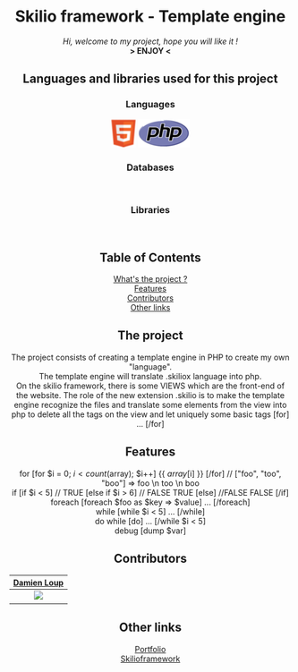 <div align="center">
    <h1>Skilio framework - Template engine</h1>
    <i>Hi, welcome to my project, hope you will like it !</i>                        <br />
    <b> > ENJOY < </b>
</div>
<div align="center">
    <h2>Languages and libraries used for this project</h2>
    <h3> Languages </h3>
    <img height="50" src="https://github.com/dam277/dam277/raw/master/src/images/Html.png" />
    <img height="50" src="https://github.com/dam277/dam277/raw/master/src/images/Php.png" />
                                                                                     <br />
    <h3> Databases </h3>
                                                                                     <br />
    <h3> Libraries </h3>
                                                                                     <br />
</div>
<div align="center">
   <h2 align="center">Table of Contents</h2>
  
   [What's the project ?](#the-project)                                              <br />
   [Features](#features)                                                             <br />
   [Contributors](#contributors)                                                     <br />
   [Other links](#other-links)
</div>

<div align="center">

   ## The project
   The project consists of creating a template engine in PHP to create my own "language". <br />
   The template engine will translate .skiliox language into php. <br />
   On the skilio framework, there is some VIEWS which are the front-end of the website. The role of the new extension .skilio is to make the template engine recognize the files and translate some elements from the view into php to delete all the <?php for () ... ?> tags on the view and let uniquely some basic tags [for] ... [/for] 

   ## Features
   for [for $i = 0; $i < count($array); $i++] {{ $array[$i] }} [/for] // ["foo", "too", "boo"] => foo \n too \n boo <br />
   if  [if $i < 5] // TRUE [else if $i > 6] // FALSE TRUE [else] //FALSE FALSE [/if] <br />
   foreach [foreach $foo as $key => $value] ... [/foreach] <br />
   while [while $i < 5] ... [/while] <br />
   do while [do] ... [/while $i < 5] <br />
   debug [dump $var]

   ## Contributors
   | <b> <a href="https://github.com/dam277">Damien Loup</a> </b>       |
   |:------------------------------------------------------------------:|
   | <img height="200px" src="https://avatars.githubusercontent.com/u/60733960?v=4" /> |
   
   ## Other links
   <a href="https://dam277.github.io/P_Portfolio/">Portfolio</a>                     <br />
   <a href="https://github.com/dam277/P-SkilioFramework">Skilioframework</a>         <br />
</div>
